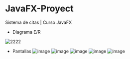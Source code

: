 # JavaFX-Proyect
Sistema de citas | Curso JavaFX


+ Diagrama E/R


![2222](https://github.com/p-zamora/JavaFX-Proyect/assets/56277246/7a4e7ef8-3e66-467b-b346-5d559087ffae)


+ Pantallas 
![image](https://github.com/p-zamora/JavaFX-Proyect/assets/56277246/8d807918-f895-49a9-91a9-9ce4573ba377)
![image](https://github.com/p-zamora/JavaFX-Proyect/assets/56277246/0bbae059-f826-4348-9de8-40e8c0237c41)
![image](https://github.com/p-zamora/JavaFX-Proyect/assets/56277246/a55ed730-3435-4bcb-87ff-474a191b04bd)
![image](https://github.com/p-zamora/JavaFX-Proyect/assets/56277246/2161cd0a-c107-443a-a595-2f3239ac0837)
![image](https://github.com/p-zamora/JavaFX-Proyect/assets/56277246/0443328b-5c1f-4ae2-ae7a-fb69bb087878)


